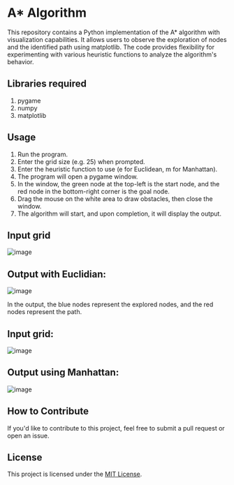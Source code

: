# A* Algorithm

This repository contains a Python implementation of the A* algorithm with visualization capabilities. It allows users to observe the exploration of nodes and the identified path using matplotlib. The code provides flexibility for experimenting with various heuristic functions to analyze the algorithm's behavior.

## Libraries required

1. pygame
2. numpy
3. matplotlib
   
## Usage

1. Run the program.
2. Enter the grid size (e.g. 25) when prompted.
3. Enter the heuristic function to use (e for Euclidean, m for Manhattan).
4. The program will open a pygame window.
5. In the window, the green node at the top-left is the start node, and the red node in the bottom-right corner is the goal node.
6. Drag the mouse on the white area to draw obstacles, then close the window.
7. The algorithm will start, and upon completion, it will display the output.

## Input grid
![image](https://github.com/Nisarg236/aStar/assets/71684502/2968ba6a-1d5e-45a3-a0fd-804faf74fda2)


## Output with Euclidian:
![image](https://github.com/Nisarg236/aStar/assets/71684502/571cdf06-1c54-4194-9ce5-a080c543274c)

In the output, the blue nodes represent the explored nodes, and the red nodes represent the path.

## Input grid:
![image](https://github.com/Nisarg236/aStar/assets/71684502/30edb76d-254e-4138-9c6a-1a256c98b47d)


## Output using Manhattan:
![image](https://github.com/Nisarg236/aStar/assets/71684502/76ea4352-4eab-4dce-a8b9-91d2704362aa)

## How to Contribute

If you'd like to contribute to this project, feel free to submit a pull request or open an issue.

## License

This project is licensed under the [MIT License](LICENSE).




